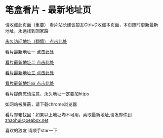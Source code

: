 # 笔盒看片 - 最新地址页

请收藏此页面（重要）
看片站长建议狼友Ctrl+D收藏本页面，本页随时更新最新地址，永远找到回家路

[永久访问地址（翻牆） 点击此处](https://beabox.net/)

[看片最新地址一 点击此处](https://bhm1g9p2c6x6.shop)

[看片最新地址二 点击此处](https://bho0h6j0a8c5.shop)

[看片最新地址三 点击此处](https://bhc8k8y5o8n9.shop)

[看片最新地址四 点击此处](https://bhd9a4w1s3a9.shop)

看片提醒您请注意，永久地址一定要加https

如网站被屏蔽，请下载chrome浏览器

看片邮箱找回：如果以上地址均不可用，索取最新地址,请发邮件到 zhaohui@beabox.net

喜欢的狼友 请顺手star一下